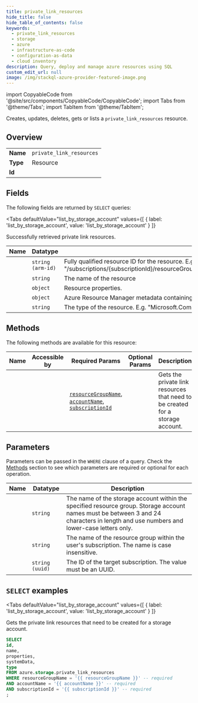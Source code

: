 ```yaml
--- 
title: private_link_resources
hide_title: false
hide_table_of_contents: false
keywords:
  - private_link_resources
  - storage
  - azure
  - infrastructure-as-code
  - configuration-as-data
  - cloud inventory
description: Query, deploy and manage azure resources using SQL
custom_edit_url: null
image: /img/stackql-azure-provider-featured-image.png
---
```


import CopyableCode from '@site/src/components/CopyableCode/CopyableCode';
import Tabs from '@theme/Tabs';
import TabItem from '@theme/TabItem';

Creates, updates, deletes, gets or lists a <code>private_link_resources</code> resource.

## Overview
<table><tbody>
<tr><td><b>Name</b></td><td><code>private_link_resources</code></td></tr>
<tr><td><b>Type</b></td><td>Resource</td></tr>
<tr><td><b>Id</b></td><td><CopyableCode code="azure.storage.private_link_resources" /></td></tr>
</tbody></table>

## Fields

The following fields are returned by `SELECT` queries:

<Tabs
    defaultValue="list_by_storage_account"
    values={[
        { label: 'list_by_storage_account', value: 'list_by_storage_account' }
    ]}
>
<TabItem value="list_by_storage_account">

Successfully retrieved private link resources.

<table>
<thead>
    <tr>
    <th>Name</th>
    <th>Datatype</th>
    <th>Description</th>
    </tr>
</thead>
<tbody>
<tr>
    <td><CopyableCode code="id" /></td>
    <td><code>string (arm-id)</code></td>
    <td>Fully qualified resource ID for the resource. E.g. "/subscriptions/&#123;subscriptionId&#125;/resourceGroups/&#123;resourceGroupName&#125;/providers/&#123;resourceProviderNamespace&#125;/&#123;resourceType&#125;/&#123;resourceName&#125;"</td>
</tr>
<tr>
    <td><CopyableCode code="name" /></td>
    <td><code>string</code></td>
    <td>The name of the resource</td>
</tr>
<tr>
    <td><CopyableCode code="properties" /></td>
    <td><code>object</code></td>
    <td>Resource properties.</td>
</tr>
<tr>
    <td><CopyableCode code="systemData" /></td>
    <td><code>object</code></td>
    <td>Azure Resource Manager metadata containing createdBy and modifiedBy information.</td>
</tr>
<tr>
    <td><CopyableCode code="type" /></td>
    <td><code>string</code></td>
    <td>The type of the resource. E.g. "Microsoft.Compute/virtualMachines" or "Microsoft.Storage/storageAccounts"</td>
</tr>
</tbody>
</table>
</TabItem>
</Tabs>

## Methods

The following methods are available for this resource:

<table>
<thead>
    <tr>
    <th>Name</th>
    <th>Accessible by</th>
    <th>Required Params</th>
    <th>Optional Params</th>
    <th>Description</th>
    </tr>
</thead>
<tbody>
<tr>
    <td><a href="#list_by_storage_account"><CopyableCode code="list_by_storage_account" /></a></td>
    <td><CopyableCode code="select" /></td>
    <td><a href="#parameter-resourceGroupName"><code>resourceGroupName</code></a>, <a href="#parameter-accountName"><code>accountName</code></a>, <a href="#parameter-subscriptionId"><code>subscriptionId</code></a></td>
    <td></td>
    <td>Gets the private link resources that need to be created for a storage account.</td>
</tr>
</tbody>
</table>

## Parameters

Parameters can be passed in the `WHERE` clause of a query. Check the [Methods](#methods) section to see which parameters are required or optional for each operation.

<table>
<thead>
    <tr>
    <th>Name</th>
    <th>Datatype</th>
    <th>Description</th>
    </tr>
</thead>
<tbody>
<tr id="parameter-accountName">
    <td><CopyableCode code="accountName" /></td>
    <td><code>string</code></td>
    <td>The name of the storage account within the specified resource group. Storage account names must be between 3 and 24 characters in length and use numbers and lower-case letters only.</td>
</tr>
<tr id="parameter-resourceGroupName">
    <td><CopyableCode code="resourceGroupName" /></td>
    <td><code>string</code></td>
    <td>The name of the resource group within the user's subscription. The name is case insensitive.</td>
</tr>
<tr id="parameter-subscriptionId">
    <td><CopyableCode code="subscriptionId" /></td>
    <td><code>string (uuid)</code></td>
    <td>The ID of the target subscription. The value must be an UUID.</td>
</tr>
</tbody>
</table>

## `SELECT` examples

<Tabs
    defaultValue="list_by_storage_account"
    values={[
        { label: 'list_by_storage_account', value: 'list_by_storage_account' }
    ]}
>
<TabItem value="list_by_storage_account">

Gets the private link resources that need to be created for a storage account.

```sql
SELECT
id,
name,
properties,
systemData,
type
FROM azure.storage.private_link_resources
WHERE resourceGroupName = '{{ resourceGroupName }}' -- required
AND accountName = '{{ accountName }}' -- required
AND subscriptionId = '{{ subscriptionId }}' -- required
;
```
</TabItem>
</Tabs>
